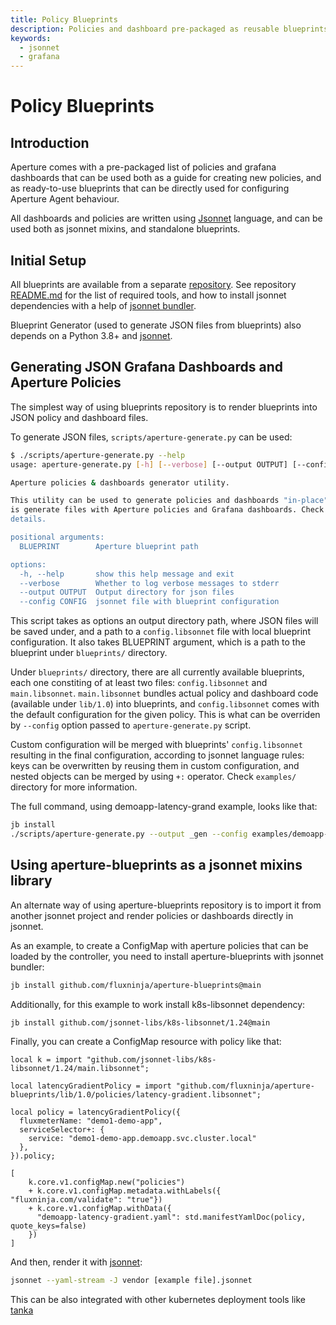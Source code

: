 ```yaml
---
title: Policy Blueprints
description: Policies and dashboard pre-packaged as reusable blueprints
keywords:
  - jsonnet
  - grafana
---
```


# Policy Blueprints

## Introduction

Aperture comes with a pre-packaged list of policies and grafana dashboards that
can be used both as a guide for creating new policies, and as ready-to-use
blueprints that can be directly used for configuring Aperture Agent behaviour.

All dashboards and policies are written using [Jsonnet][jsonnet-lang] language,
and can be used both as jsonnet mixins, and standalone blueprints.

[jsonnet-lang]: https://jsonnet.org

## Initial Setup

All blueprints are available from a separate [repository][aperture-blueprints].
See repository [README.md][blueprints-readme] for the list of required tools,
and how to install jsonnet dependencies with a help of [jsonnet bundler][jb].

Blueprint Generator (used to generate JSON files from blueprints) also depends
on a Python 3.8+ and [jsonnet][go-jsonnet].

[k8s-libsonnet]: https://github.com/jsonnet-libs/k8s-libsonnet
[aperture-blueprints]: https://github.com/fluxninja/aperture-blueprints
[blueprints-readme]: https://github.com/fluxninja/aperture-blueprints/blob/main/README.md
[jb]: https://github.com/jsonnet-bundler/jsonnet-bundler
[go-jsonnet]: https://github.com/google/go-jsonnet

## Generating JSON Grafana Dashboards and Aperture Policies

The simplest way of using blueprints repository is to render blueprints into
JSON policy and dashboard files.

To generate JSON files, `scripts/aperture-generate.py` can be used:

```sh
$ ./scripts/aperture-generate.py --help
usage: aperture-generate.py [-h] [--verbose] [--output OUTPUT] [--config CONFIG] BLUEPRINT

Aperture policies & dashboards generator utility.

This utility can be used to generate policies and dashboards "in-place", that
is generate files with Aperture policies and Grafana dashboards. Check [aperture-blueprint's README.md](https://github.com/fluxninja/aperture-blueprints/blob/main/README.md) for more
details.

positional arguments:
  BLUEPRINT        Aperture blueprint path

options:
  -h, --help       show this help message and exit
  --verbose        Whether to log verbose messages to stderr
  --output OUTPUT  Output directory for json files
  --config CONFIG  jsonnet file with blueprint configuration
```

This script takes as options an output directory path, where JSON files will be
saved under, and a path to a `config.libsonnet` file with local blueprint
configuration. It also takes BLUEPRINT argument, which is a path to the
blueprint under `blueprints/` directory.

Under `blueprints/` directory, there are all currently available blueprints,
each one constiting of at least two files: `config.libsonnet` and
`main.libsonnet`. `main.libsonnet` bundles actual policy and dashboard code
(available under `lib/1.0`) into blueprints, and `config.libsonnet` comes with
the default configuration for the given policy. This is what can be overriden by
`--config` option passed to `aperture-generate.py` script.

Custom configuration will be merged with blueprints' `config.libsonnet`
resulting in the final configuration, according to jsonnet language rules: keys
can be overwritten by reusing them in custom configuration, and nested objects
can be merged by using `+:` operator. Check `examples/` directory for more
information.

The full command, using demoapp-latency-grand example, looks like that:

```sh
jb install
./scripts/aperture-generate.py --output _gen --config examples/demoapp-latency-gradient.jsonnet blueprints/latency-gradient
```

## Using aperture-blueprints as a jsonnet mixins library

An alternate way of using aperture-blueprints repository is to import it from
another jsonnet project and render policies or dashboards directly in jsonnet.

As an example, to create a ConfigMap with aperture policies that can be loaded
by the controller, you need to install aperture-blueprints with jsonnet bundler:

```sh
jb install github.com/fluxninja/aperture-blueprints@main
```

Additionally, for this example to work install k8s-libsonnet dependency:

```sh
jb install github.com/jsonnet-libs/k8s-libsonnet/1.24@main
```

Finally, you can create a ConfigMap resource with policy like that:

```jsonnet
local k = import "github.com/jsonnet-libs/k8s-libsonnet/1.24/main.libsonnet";

local latencyGradientPolicy = import "github.com/fluxninja/aperture-blueprints/lib/1.0/policies/latency-gradient.libsonnet";

local policy = latencyGradientPolicy({
  fluxmeterName: "demo1-demo-app",
  serviceSelector+: {
    service: "demo1-demo-app.demoapp.svc.cluster.local"
  },
}).policy;

[
    k.core.v1.configMap.new("policies")
	+ k.core.v1.configMap.metadata.withLabels({ "fluxninja.com/validate": "true"})
	+ k.core.v1.configMap.withData({
	  "demoapp-latency-gradient.yaml": std.manifestYamlDoc(policy, quote_keys=false)
	})
]
```

And then, render it with [jsonnet][jsonnet]:

```sh
jsonnet --yaml-stream -J vendor [example file].jsonnet
```

This can be also integrated with other kubernetes deployment tools like
[tanka][tk]

[jsonnet]: https://github.com/google/go-jsonnet
[tk]: https://grafana.com/oss/tanka/
